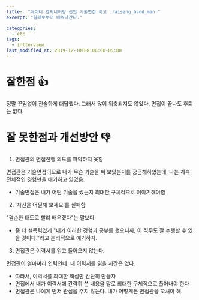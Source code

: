 ```yaml
---
title:  "데이터 엔지니어링 신입 기술면접 회고 ​:raising_hand_man:​"
excerpt: "실패로부터 배워나간다."

categories:
  - etc
tags:
  - intterview
last_modified_at: 2019-12-10T08:06:00-05:00
---
```


# 잘한점 ​:+1:​

정말 꾸밈없이 진솔하게 대답했다. 그래서 많이 위축되지도 않았다. 면접이 끝나도 후회는 없다.

# 잘 못한점과 개선방안 ​:-1:​

1. 면접관의 면접진행 의도를 파악하지 못함

면접관은 기술면접이므로 내가 무슨 기술을 써 보았는지를 궁금해하였는데, 나는 계속 전체적인 경험만을 애기하고 있었음. 

- 기술면접은 내가 어떤 기술을 썼는지 최대한 구체적으로 이야기해야함

2. '자신을 어필해 보세요'를 실패함

"겸손한 태도로 빨리 배우겠다"는 말보다.

-  좀 더 설득력있게 "내가 이러한 경험과 공부를 했으니까, 이 직무도 잘 수행할 수 있을 것이다."라고 논리적으로 얘기하자.

3. 면접관은 이력서를 읽고 들어오지 않는다.

면접관이 얼마짜리 인력인데. 내 이력서를 읽을 시간은 없다.

- 따라서, 이력서를 최대한 핵심만 간단히 만들자
- 면접에서 내가 이력서에 간략히 쓴 내용을 말로 최대한 구체적으로 풀어내야 한다
- 면접관은 나에게 먼저 관심을 주지 않는다. 내가 어떻게든 면접관을 꼬셔야 해.